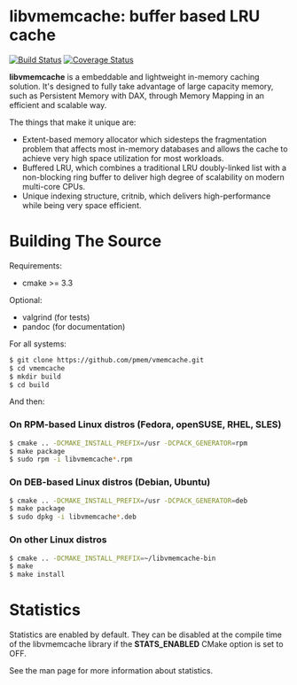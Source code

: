 libvmemcache: buffer based LRU cache
=======================================

[![Build Status](https://travis-ci.org/pmem/vmemcache.svg?branch=master)](https://travis-ci.org/pmem/vmemcache)
[![Coverage Status](https://codecov.io/github/pmem/vmemcache/coverage.svg?branch=master)](https://codecov.io/gh/pmem/vmemcache/branch/master)

**libvmemcache** is a embeddable and lightweight in-memory caching solution.
It's designed to fully take advantage of large capacity memory, such as
Persistent Memory with DAX, through Memory Mapping in an efficient
and scalable way.

The things that make it unique are:
- Extent-based memory allocator which sidesteps the
fragmentation problem that affects most in-memory databases and
allows the cache to achieve very high space utilization for most
workloads.
- Buffered LRU, which combines a traditional LRU doubly-linked
list with a non-blocking ring buffer to deliver high degree of
scalability on modern multi-core CPUs.
- Unique indexing structure, critnib, which delivers
high-performance while being very space efficient.

# Building The Source #

Requirements:
- cmake >= 3.3

Optional:
- valgrind (for tests)
- pandoc (for documentation)

For all systems:

```sh
$ git clone https://github.com/pmem/vmemcache.git
$ cd vmemcache
$ mkdir build
$ cd build
```

And then:

### On RPM-based Linux distros (Fedora, openSUSE, RHEL, SLES) ###

```sh
$ cmake .. -DCMAKE_INSTALL_PREFIX=/usr -DCPACK_GENERATOR=rpm
$ make package
$ sudo rpm -i libvmemcache*.rpm
```

### On DEB-based Linux distros (Debian, Ubuntu) ###

```sh
$ cmake .. -DCMAKE_INSTALL_PREFIX=/usr -DCPACK_GENERATOR=deb
$ make package
$ sudo dpkg -i libvmemcache*.deb
```

### On other Linux distros ###
```sh
$ cmake .. -DCMAKE_INSTALL_PREFIX=~/libvmemcache-bin
$ make
$ make install
```

# Statistics #

Statistics are enabled by default. They can be disabled at the compile time
of the libvmemcache library if the **STATS_ENABLED** CMake option is set to OFF.

See the man page for more information about statistics.
